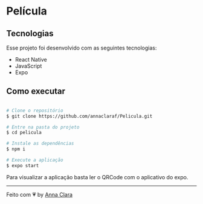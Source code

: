 # Película

## Tecnologias

Esse projeto foi desenvolvido com as seguintes tecnologias:

- React Native
- JavaScript
- Expo

## Como executar

```bash

# Clone o repositório
$ git clone https://github.com/annaclaraf/Pelicula.git

# Entre na pasta do projeto
$ cd pelicula

# Instale as dependências
$ npm i

# Execute a aplicação
$ expo start

```
Para visualizar a aplicação basta ler o QRCode com o aplicativo do expo.

---

Feito com 💗 by [Anna Clara](https://github.com/annaclaraf)